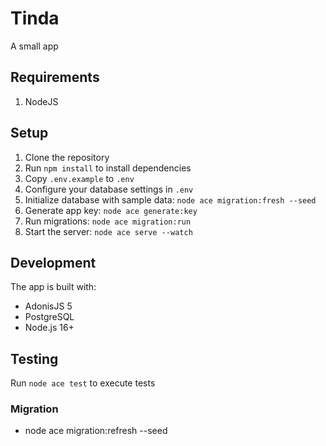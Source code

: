 # Tinda

A small app

## Requirements

1. NodeJS

## Setup

1. Clone the repository
2. Run `npm install` to install dependencies
3. Copy `.env.example` to `.env`
4. Configure your database settings in `.env`
5. Initialize database with sample data: `node ace migration:fresh --seed`
6. Generate app key: `node ace generate:key`
7. Run migrations: `node ace migration:run`
8. Start the server: `node ace serve --watch`

## Development

The app is built with:

- AdonisJS 5
- PostgreSQL
- Node.js 16+

## Testing

Run `node ace test` to execute tests

### Migration

- node ace migration:refresh --seed
